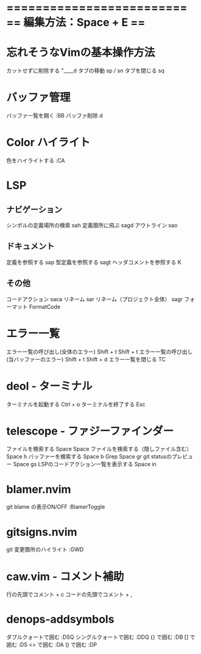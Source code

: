 =========================
== 編集方法：Space + E ==
=========================

# 忘れそうなVimの基本操作方法
カットせずに削除する     "____d
タブの移動               sp / sn
タブを閉じる             sq

# バッファ管理
バッファ一覧を開く           :BB
バッファ削除                 d

# Color ハイライト
色をハイライトする           :CA

# LSP
## ナビゲーション
シンボルの定義場所の検索     sah
定義箇所に飛ぶ               sagd
アウトライン                 sao

## ドキュメント
定義を参照する               sap
型定義を参照する             sagt
ヘッダコメントを参照する     K

## その他
コードアクション             saca
リネーム                     sar
リネーム（プロジェクト全体） sagr
フォーマット                 FormatCode

# エラー一覧
エラー一覧の呼び出し(全体のエラー)          Shift + t Shift + t
エラー一覧の呼び出し(当バッファーのエラー)  Shift + t Shift + d
エラー一覧を閉じる                          TC

# deol - ターミナル
ターミナルを起動する         Ctrl + o
ターミナルを終了する         Esc

# telescope - ファジーファインダー
ファイルを検索する                      Space Space
ファイルを検索する（隠しファイル含む）  Space h
バッファーを検索する                    Space b
Grep                                    Space gr
git statusのプレビュー                  Space gs
LSPのコードアクション一覧を表示する     Space in

# blamer.nvim
git blame の表示ON/OFF       :BlamerToggle

# gitsigns.nvim
git 変更箇所のハイライト     :GWD

# caw.vim - コメント補助
行の先頭でコメント           <Leader> + c
コードの先頭でコメント       <Leader> + ,

# denops-addsymbols
ダブルクォートで囲む         :DSQ
シングルクォートで囲む       :DDQ
{} で囲む                    :DB
[] で囲む                    :DS
<> で囲む                    :DA
() で囲む                    :DP
